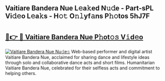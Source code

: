 ## Vaitiare Bandera Nue L𝚎a𝚔ed N𝚞𝚍e - Part-sPL Vi𝚍𝚎o L𝚎a𝚔s - H𝚘𝚝 O𝚗𝚕yf𝚊ns P𝚑𝚘tos 5hJ7F

# <h2><a href="http://kf7l4yi.oniu.top/?m=Vaitiare+Bandera+Nue">🔗👉 🔴 Vaitiare Bandera Nue P𝚑ot𝚘𝚜 V𝚒d𝚎o</a></h2>

[![Vaitiare Bandera Nue Nu𝚍e𝚜](https://i.imgur.com/0qMVB7G.gif)](http://kf7l4yi.oniu.top/?m=Vaitiare+Bandera+Nue)
Web-based performer and digital artist Vaitiare Bandera Nue, acclaimed for sharing dance and lifestyle ideas through solo and collaborative dance acts and short films. Humanitarian Vaitiare Bandera Nue, celebrated for their selfless acts and commitment to helping others.  

